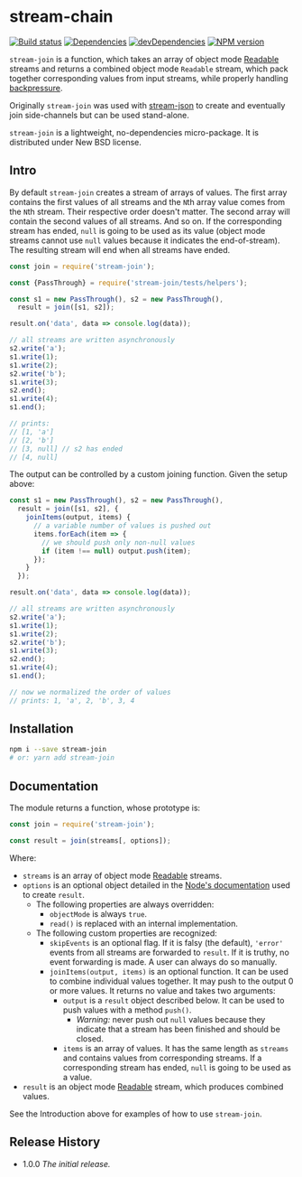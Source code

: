 # stream-chain

[![Build status][travis-image]][travis-url]
[![Dependencies][deps-image]][deps-url]
[![devDependencies][dev-deps-image]][dev-deps-url]
[![NPM version][npm-image]][npm-url]

`stream-join` is a function, which takes an array of object mode [Readable](https://nodejs.org/api/stream.html#stream_readable_streams) streams and returns a combined object mode `Readable` stream, which pack together corresponding values from input streams, while properly handling [backpressure](https://nodejs.org/en/docs/guides/backpressuring-in-streams/).

Originally `stream-join` was used with [stream-json](https://www.npmjs.com/package/stream-json) to create and eventually join side-channels but can be used stand-alone.

`stream-join` is a lightweight, no-dependencies micro-package. It is distributed under New BSD license.

## Intro

By default `stream-join` creates a stream of arrays of values. The first array contains the first values of all streams and the `N`th array value comes from the `N`th stream. Their respective order doesn't matter. The second array will contain the second values of all streams. And so on. If the corresponding stream has ended, `null` is going to be used as its value (object mode streams cannot use `null` values because it indicates the end-of-stream). The resulting stream will end when all streams have ended.

```js
const join = require('stream-join');

const {PassThrough} = require('stream-join/tests/helpers');

const s1 = new PassThrough(), s2 = new PassThrough(),
  result = join([s1, s2]);

result.on('data', data => console.log(data));

// all streams are written asynchronously
s2.write('a');
s1.write(1);
s1.write(2);
s2.write('b');
s1.write(3);
s2.end();
s1.write(4);
s1.end();

// prints:
// [1, 'a']
// [2, 'b']
// [3, null] // s2 has ended
// [4, null]
```

The output can be controlled by a custom joining function. Given the setup above:

```js
const s1 = new PassThrough(), s2 = new PassThrough(),
  result = join([s1, s2], {
    joinItems(output, items) {
      // a variable number of values is pushed out
      items.forEach(item => {
        // we should push only non-null values
        if (item !== null) output.push(item);
      });
    }
  });

result.on('data', data => console.log(data));

// all streams are written asynchronously
s2.write('a');
s1.write(1);
s1.write(2);
s2.write('b');
s1.write(3);
s2.end();
s1.write(4);
s1.end();

// now we normalized the order of values
// prints: 1, 'a', 2, 'b', 3, 4
```

## Installation

```bash
npm i --save stream-join
# or: yarn add stream-join
```

## Documentation

The module returns a function, whose prototype is:

```js
const join = require('stream-join');

const result = join(streams[, options]);
```

Where:

* `streams` is an array of object mode [Readable](https://nodejs.org/api/stream.html#stream_readable_streams) streams.
* `options` is an optional object detailed in the [Node's documentation](https://nodejs.org/api/stream.html#stream_new_stream_readable_options) used to create `result`.
  * The following properties are always overridden:
    * `objectMode` is always `true`.
    * `read()` is replaced with an internal implementation.
  * The following custom properties are recognized:
    * `skipEvents` is an optional flag. If it is falsy (the default), `'error'` events from all streams are forwarded to `result`. If it is truthy, no event forwarding is made. A user can always do so manually.
    * `joinItems(output, items)` is an optional function. It can be used to combine individual values together. It may push to the output 0 or more values. It returns no value and takes two arguments:
      * `output` is a `result` object described below. It can be used to push values with a method `push()`.
        * *Warning:* never push out `null` values because they indicate that a stream has been finished and should be closed.
      * `items` is an array of values. It has the same length as `streams` and contains values from corresponding streams. If a corresponding stream has ended, `null` is going to be used as a value.
* `result` is an object mode [Readable](https://nodejs.org/api/stream.html#stream_readable_streams) stream, which produces combined values.

See the Introduction above for examples of how to use `stream-join`.

## Release History

- 1.0.0 *The initial release.*

[npm-image]:      https://img.shields.io/npm/v/stream-join.svg
[npm-url]:        https://npmjs.org/package/stream-join
[deps-image]:     https://img.shields.io/david/uhop/stream-join.svg
[deps-url]:       https://david-dm.org/uhop/stream-join
[dev-deps-image]: https://img.shields.io/david/dev/uhop/stream-join.svg
[dev-deps-url]:   https://david-dm.org/uhop/stream-join?type=dev
[travis-image]:   https://img.shields.io/travis/uhop/stream-join.svg
[travis-url]:     https://travis-ci.org/uhop/stream-join
[definitelytyped-image]: https://img.shields.io/badge/DefinitelyTyped-.d.ts-blue.svg
[definitelytyped-url]:   https://definitelytyped.org
